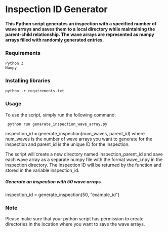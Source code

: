 # Inspection ID Generator

#### This Python script generates an inspection with a specified number of wave arrays and saves them to a local directory while maintaining the parent-child relationship. The wave arrays are represented as numpy arrays filled with randomly generated entries.

### Requirements
```
Python 3
Numpy
```

### Installing libraries
```
python -r requirements.txt
```



### Usage
To use the script, simply run the following command:
```
 python run genarate_inspection_wave_array.py 

```

inspection_id = generate_inspection(num_waves, parent_id)
where num_waves is the number of wave arrays you want to generate for the inspection and parent_id is the unique ID for the inspection.

The script will create a new directory named inspection_parent_id and save each wave array as a separate numpy file with the format wave_i.npy in the inspection directory. The inspection ID will be returned by the function and stored in the variable inspection_id.



##### Generate an inspection with 50 wave arrays
inspection_id = generate_inspection(50, "example_id")


### Note
Please make sure that your python script has permission to create directories in the location where you want to save the wave arrays.




